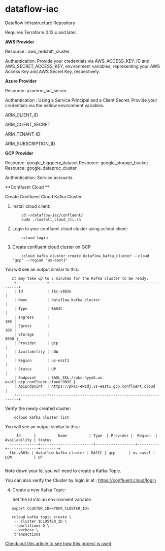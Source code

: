 # dataflow-iac
Dataflow Infrastructure Repository

Requires Terraform 0.12.x and later.

**AWS Provider**

Resource : aws_redshift_cluster

Authentication: Provide your credentials via  AWS_ACCESS_KEY_ID and AWS_SECRET_ACCESS_KEY, environment variables, representing your AWS Access Key and AWS Secret Key, respectively.

**Azure Provider**

Resource: azurerm_sql_server

Authentication : Using a Service Principal and a Client Secret. Provide your credentials via the bellow  environment variables.

ARM_CLIENT_ID

ARM_CLIENT_SECRET

ARM_TENANT_ID

ARM_SUBSCRIPTION_ID
 
 **GCP Provider**
 
 Resource: google_bigquery_dataset
 Resource: google_storage_bucket
 Resource: google_dataproc_cluster
 
 Authentication: Service accounts 
 
  **Confluent Cloud **

Create Confluent Cloud Kafka Cluster
   
   1. Install cloud client: 
       ```shell script
           cd ~/dataflow-iac/confluent/
           sudo ./install_cloud_cli.sh
       ```

   2. Login to your confluent cloud cluster using ccloud client:
       ```shell script
           ccloud login
       ```
   3. Create confluent cloud cluster on GCP
       ```shell script
           ccloud kafka cluster create dataflow_kafka_cluster --cloud "gcp" --region "us-east1"
       ```
   You will see an output similar to this: 
       
       
       It may take up to 5 minutes for the Kafka cluster to be ready.
        +--------------+--------------------------------------------------------+
        | Id           | lkc-v883n                                              |
        | Name         | dataflow_kafka_cluster                                 |
        | Type         | BASIC                                                  |
        | Ingress      |                                                    100 |
        | Egress       |                                                    100 |
        | Storage      |                                                   5000 |
        | Provider     | gcp                                                    |
        | Availability | LOW                                                    |
        | Region       | us-east1                                               |
        | Status       | UP                                                     |
        | Endpoint     | SASL_SSL://pkc-4yyd6.us-east1.gcp.confluent.cloud:9092 |
        | ApiEndpoint  | https://pkac-ew1dj.us-east1.gcp.confluent.cloud        |
        +--------------+--------------------------------------------------------+
        
   Verify the newly created cluster:
   ```shell script
       ccloud kafka cluster list
   ```
   
   You will see an output similar to this :
   ```text
        Id      |          Name          | Type  | Provider |  Region  | Availability | Status
     -------------+------------------------+-------+----------+----------+--------------+--------+
     lkc-v883n | dataflow_kafka_cluster | BASIC | gcp      | us-east1 | LOW          | UP
        
   ```
   Note down your Id, you will need to create a Kafka Topic.
    
   You can also verify the Cluster by login in at  :
     https://confluent.cloud/login
   
   
   4. Create a new Kafka Topic:
      
      Set the Id into an environment variable
   ```shell script
      export CLUSTER_ID=<YOUR_CLUSTER_ID>
   ```

   ```shell script
      ccloud kafka topic create \
       -- cluster $CLUSTER_ID \
       --partitions 6 \
       --verbose \
       transactions
   ```


 [Check out this article to see how this project is used](https://medium.com/@kapilsreed/build-a-hybrid-multi-cloud-data-lake-and-perform-data-processing-using-apache-spark-ecabedd54882)
